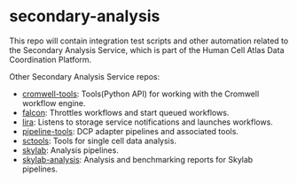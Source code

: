 # secondary-analysis

This repo will contain integration test scripts and other automation related to the Secondary Analysis Service, which is part of the Human Cell Atlas Data Coordination Platform.

Other Secondary Analysis Service repos:
* [cromwell-tools](https://github.com/broadinstitute/cromwell-tools): Tools(Python API) for working with the Cromwell workflow engine.
* [falcon](https://github.com/HumanCellAtlas/falcon): Throttles workflows and start queued workflows.
* [lira](https://github.com/HumanCellAtlas/lira): Listens to storage service notifications and launches workflows.
* [pipeline-tools](https://github.com/HumanCellAtlas/pipeline-tools): DCP adapter pipelines and associated tools.
* [sctools](https://github.com/HumanCellAtlas/sctools): Tools for single cell data analysis.
* [skylab](https://github.com/HumanCellAtlas/skylab): Analysis pipelines.
* [skylab-analysis](https://github.com/HumanCellAtlas/skylab-analysis): Analysis and benchmarking reports for Skylab pipelines.


